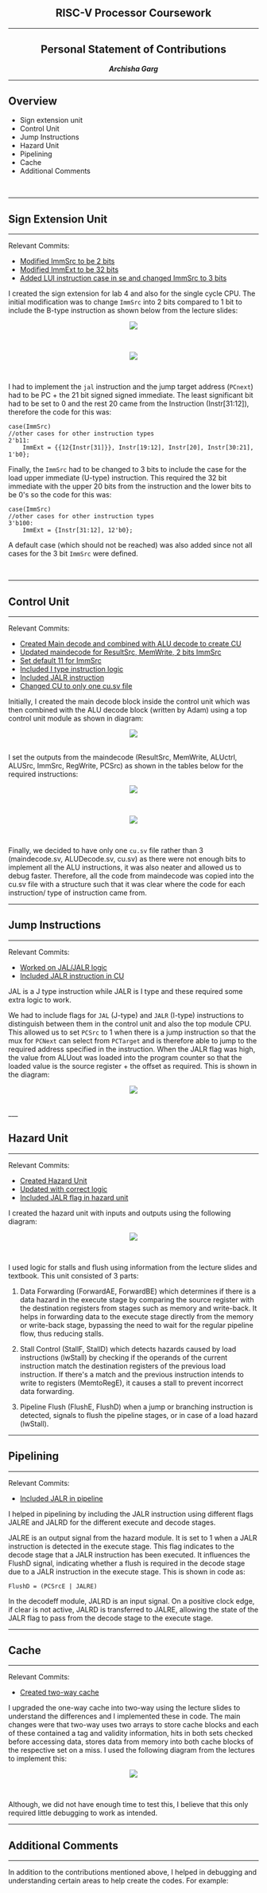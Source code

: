 <center>

## RISC-V Processor Coursework

---
## Personal Statement of Contributions

**_Archisha Garg_**

---

</center>

## Overview

* Sign extension unit 
* Control Unit
* Jump Instructions
* Hazard Unit
* Pipelining
* Cache
* Additional Comments

<br>

___

## Sign Extension Unit
___

Relevant Commits:
* [Modified ImmSrc to be 2 bits](https://github.com/TheRealGlumfish/Team20/commit/04c45560ec1b748c9e46bd0184fc669c819d6193)
* [Modified ImmExt to be 32 bits](https://github.com/TheRealGlumfish/Team20/commit/f04898fc080121f2c32890299c7bb39f9a258d54)
* [Added LUI instruction case in se and changed ImmSrc to 3 bits](https://github.com/TheRealGlumfish/Team20/commit/ad2d5d92f6429d9b93cc9589a967de023ec349e9)


I created the sign extension for lab 4 and also for the single cycle CPU. The initial modification was to change `ImmSrc` into 2 bits compared to 1 bit to include the B-type instruction as shown below from the lecture slides:
<p align="center"> <img src="images/Lab4ImmSrc.png" /> </p><BR> 
<p align="center"> <img src="images/CPUImmSrc.png" /> </p><BR> 

I had to implement the `jal` instruction and the jump target address (`PCnext`) had to be PC + the 21 bit signed signed immediate. The least significant bit had to be set to 0 and the rest 20 came from the Instruction (Instr[31:12]), therefore the code for this was: 
```signextend
case(ImmSrc)
//other cases for other instruction types
2'b11:
    ImmExt = {{12{Instr[31]}}, Instr[19:12], Instr[20], Instr[30:21], 1'b0}; 
```
Finally, the `ImmSrc` had to be changed to 3 bits to include the case for the load upper immediate (U-type) instruction. This required the 32 bit immediate with the upper 20 bits from the instruction and the lower bits to be 0's so the code for this was: 
```signextend
case(ImmSrc)
//other cases for other instruction types
3'b100:
    ImmExt = {Instr[31:12], 12'b0};
```
A default case (which should not be reached) was also added since not all cases for the 3 bit `ImmSrc` were defined. 

<br>

___

## Control Unit
___

Relevant Commits:
* [Created Main decode and combined with ALU decode to create CU](https://github.com/TheRealGlumfish/Team20/commit/04c45560ec1b748c9e46bd0184fc669c819d6193)
* [Updated maindecode for ResultSrc, MemWrite, 2 bits ImmSrc](https://github.com/TheRealGlumfish/Team20/commit/5fcaaa55b3a1da3352f93b04d9c94c8027869014)
* [Set default 11 for ImmSrc](https://github.com/TheRealGlumfish/Team20/commit/57a5446f203c4547b51d5558d3c638d01eaa7254)
* [Included I type instruction logic](https://github.com/TheRealGlumfish/Team20/commit/fff9755c6c7fd85e6a7d6d86cc3c9bf7cf2bd8bf)
* [Included JALR instruction](https://github.com/TheRealGlumfish/Team20/commit/be4bc6ab4e6db04e95cda745d26687f11d6f587f)
* [Changed CU to only one cu.sv file](https://github.com/TheRealGlumfish/Team20/commit/b041f33cd6b3f6ed0947f418a0c267edca986023)

Initially, I created the main decode block inside the control unit which was then combined with the ALU decode block (written by Adam) using a top control unit module as shown in diagram:

<p align="center"> <img src="images/InitialCU.png" /> </p><BR> 
I set the outputs from the maindecode (ResultSrc, MemWrite, ALUctrl, ALUSrc, ImmSrc, RegWrite, PCSrc) as shown in the tables below for the required instructions:

<p align="center"> <img src="images/Maindecode1.png" /> </p><BR> 
<p align="center"> <img src="images/Maindecode2.png" /> </p><BR> 

Finally, we decided to have only one `cu.sv` file rather than 3 (maindecode.sv, ALUDecode.sv, cu.sv) as there were not enough bits to implement all the ALU instructions, it was also neater and allowed us to debug faster. Therefore, all the code from maindecode was copied into the cu.sv file with a structure such that it was clear where the code for each instruction/ type of instruction came from. 
___

## Jump Instructions
___

Relevant Commits:
* [Worked on JAL/JALR logic](https://github.com/TheRealGlumfish/Team20/commit/ff427db7571c20ab5e9848e5e8f461f1aaf131f5)
* [Included JALR instruction in CU](https://github.com/TheRealGlumfish/Team20/commit/be4bc6ab4e6db04e95cda745d26687f11d6f587f)

JAL is a J type instruction while JALR is I type and these required some extra logic to work.

We had to include flags for `JAL` (J-type) and `JALR` (I-type) instructions to distinguish between them in the control unit and also the top module CPU. This allowed us to set `PCSrc` to 1 when there is a jump instruction so that the mux for `PCNext` can select from `PCTarget` and is therefore able to jump to the required address specified in the instruction. When the JALR flag was high, the value from ALUout was loaded into the program counter so that the loaded value is the source register + the offset as required. This is shown in the diagram:

<p align="center"> <img src="images/SingleCycle.png" /> </p><BR> 
___

## Hazard Unit
___

Relevant Commits:
* [Created Hazard Unit](https://github.com/TheRealGlumfish/Team20/commit/77eddb8398901ad8f2513df58ddf5f421684f788)
* [Updated with correct logic](https://github.com/TheRealGlumfish/Team20/commit/6c512356eb12e11b8c2859233312946366f5d34e)
* [Included JALR flag in hazard unit](https://github.com/TheRealGlumfish/Team20/commit/da7089d74617a440ae77f5e14a4fba20add78744)

I created the hazard unit with inputs and outputs using the following diagram: 
<p align="center"> <img src="images/Hazard.jpg" /> </p><BR> 

I used logic for stalls and flush using information from the lecture slides and textbook. 
This unit consisted of 3 parts: 
1. Data Forwarding (ForwardAE, ForwardBE) which determines if there is a data hazard in the execute stage by comparing the source register with the destination registers from stages such as memory and write-back. It helps in forwarding data to the execute stage directly from the memory or write-back stage, bypassing the need to wait for the regular pipeline flow, thus reducing stalls.

2. Stall Control (StallF, StallD) which detects hazards caused by load instructions (lwStall) by checking if the operands of the current instruction match the destination registers of the previous load instruction. If there's a match and the previous instruction intends to write to registers (MemtoRegE), it causes a stall to prevent incorrect data forwarding.

3. Pipeline Flush (FlushE, FlushD) when a jump or branching instruction is detected, signals to flush the pipeline stages, or in case of a load hazard (lwStall).

___

## Pipelining
___

Relevant Commits:
* [Included JALR in pipeline](https://github.com/TheRealGlumfish/Team20/commit/da7089d74617a440ae77f5e14a4fba20add78744)

I helped in pipelining by including the JALR instruction using different flags JALRE and JALRD for the different execute and decode stages. 

JALRE is an output signal from the hazard module. It is set to 1 when a JALR instruction is detected in the execute stage. This flag indicates to the decode stage that a JALR instruction has been executed. It influences the FlushD signal, indicating whether a flush is required in the decode stage due to a JALR instruction in the execute stage. This is shown in code as:
```hazard
FlushD = (PCSrcE | JALRE)
```
In the decodeff module, JALRD is an input signal. On a positive clock edge, if clear is not active, JALRD is transferred to JALRE, allowing the state of the JALR flag to pass from the decode stage to the execute stage.

___

## Cache
___

Relevant Commits:
* [Created two-way cache](https://github.com/TheRealGlumfish/Team20/commit/2e53c2166b46785e03c45ca9fd98ee656b3f0e3a)

I upgraded the one-way cache into two-way using the lecture slides to understand the differences and I implemented these in code. The main changes were that two-way uses two arrays to store cache blocks and  each of these contained a tag and validity information, hits in both sets checked before accessing data, stores data from memory into both cache blocks of the respective set on a miss. I used the following diagram from the lectures to implement this:

<p align="center"> <img src="images/2wayCache.png" /> </p><BR> 

Although, we did not have enough time to test this, I believe that this only required little debugging to work as intended. 
___

## Additional Comments
___

In addition to the contributions mentioned above, I helped in debugging and understanding certain areas to help create the codes. For example:





